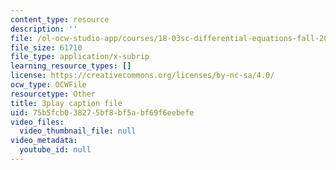 ```yaml
---
content_type: resource
description: ''
file: /ol-ocw-studio-app/courses/18-03sc-differential-equations-fall-2011/75b5fcb038275bf8bf5abf69f6eebefe_LbKKzMag5Rc.vtt
file_size: 61710
file_type: application/x-subrip
learning_resource_types: []
license: https://creativecommons.org/licenses/by-nc-sa/4.0/
ocw_type: OCWFile
resourcetype: Other
title: 3play caption file
uid: 75b5fcb0-3827-5bf8-bf5a-bf69f6eebefe
video_files:
  video_thumbnail_file: null
video_metadata:
  youtube_id: null
---
```

